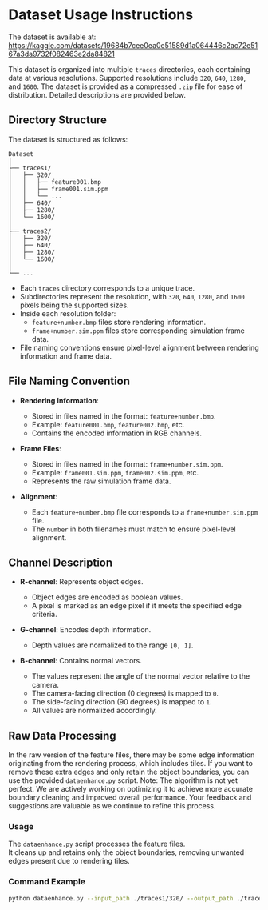 # Dataset Usage Instructions

The dataset is available at: https://kaggle.com/datasets/19684b7cee0ea0e51589d1a064446c2ac72e5167a3da9732f082463e2da84821

This dataset is organized into multiple `traces` directories, each containing data at various resolutions. Supported resolutions include `320`, `640`, `1280`, and `1600`. The dataset is provided as a compressed `.zip` file for ease of distribution. Detailed descriptions are provided below.

## Directory Structure

The dataset is structured as follows:
```plaintext
Dataset
│
├── traces1/
│   ├── 320/
│   │   ├── feature001.bmp
│   │   ├── frame001.sim.ppm
│   │   └── ...
│   ├── 640/
│   ├── 1280/
│   └── 1600/
│
├── traces2/
│   ├── 320/
│   ├── 640/
│   ├── 1280/
│   └── 1600/
│
└── ...
```

- Each `traces` directory corresponds to a unique trace.
- Subdirectories represent the resolution, with `320`, `640`, `1280`, and `1600` pixels being the supported sizes.
- Inside each resolution folder:
  - `feature+number.bmp` files store rendering information.
  - `frame+number.sim.ppm` files store corresponding simulation frame data.
- File naming conventions ensure pixel-level alignment between rendering information and frame data.

## File Naming Convention

- **Rendering Information**:
  - Stored in files named in the format: `feature+number.bmp`.
  - Example: `feature001.bmp`, `feature002.bmp`, etc.
  - Contains the encoded information in RGB channels.

- **Frame Files**:
  - Stored in files named in the format: `frame+number.sim.ppm`.
  - Example: `frame001.sim.ppm`, `frame002.sim.ppm`, etc.
  - Represents the raw simulation frame data.

- **Alignment**:
  - Each `feature+number.bmp` file corresponds to a `frame+number.sim.ppm` file.
  - The `number` in both filenames must match to ensure pixel-level alignment.

## Channel Description

- **R-channel**: Represents object edges.
  - Object edges are encoded as boolean values.
  - A pixel is marked as an edge pixel if it meets the specified edge criteria.

- **G-channel**: Encodes depth information.
  - Depth values are normalized to the range `[0, 1]`.

- **B-channel**: Contains normal vectors.
  - The values represent the angle of the normal vector relative to the camera.
  - The camera-facing direction (0 degrees) is mapped to `0`.
  - The side-facing direction (90 degrees) is mapped to `1`.
  - All values are normalized accordingly.

## Raw Data Processing

In the raw version of the feature files, there may be some edge information originating from the rendering process, which includes tiles. If you want to remove these extra edges and only retain the object boundaries, you can use the provided `dataenhance.py` script. Note: The algorithm is not yet perfect. We are actively working on optimizing it to achieve more accurate boundary cleaning and improved overall performance. Your feedback and suggestions are valuable as we continue to refine this process.

### Usage

The `dataenhance.py` script processes the feature files.  
It cleans up and retains only the object boundaries, removing unwanted edges present due to rendering tiles.

### Command Example

```bash
python dataenhance.py --input_path ./traces1/320/ --output_path ./traces1/320_clean/
